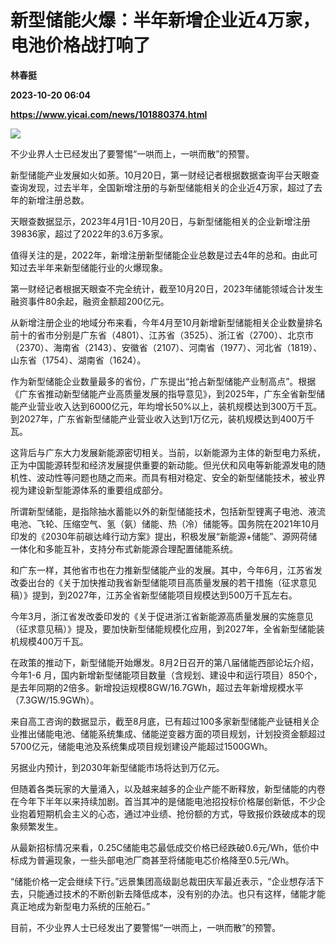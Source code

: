 # 新型储能火爆：半年新增企业近4万家，电池价格战打响了
**林春挺**

**2023-10-20 06:04**

**https://www.yicai.com/news/101880374.html**

![](https://imgcdn.yicai.com/uppics/slides/2023/10/3d282dae6948087254cf21fd79e557de.jpg)

不少业界人士已经发出了要警惕“一哄而上，一哄而散”的预警。

新型储能产业发展如火如荼。10月20日，第一财经记者根据数据查询平台天眼查查询发现，过去半年，全国新增注册的与新型储能相关的企业近4万家，超过了去年的新增注册总数。

天眼查数据显示，2023年4月1日-10月20日，与新型储能相关的企业新增注册39836家，超过了2022年的3.6万多家。

值得关注的是，2022年，新增注册新型储能企业总数是过去4年的总和。由此可知过去半年来新型储能行业的火爆现象。

第一财经记者根据天眼查不完全统计，截至10月20日，2023年储能领域合计发生融资事件80余起，融资金额超200亿元。

从新增注册企业的地域分布来看，今年4月至10月新增新型储能相关企业数量排名前十的省市分别是广东省（4801）、江苏省（3525）、浙江省（2700）、北京市（2370）、海南省（2143）、安徽省（2107）、河南省（1977）、河北省（1819）、山东省（1754）、湖南省（1624）。

作为新型储能企业数量最多的省份，广东提出“抢占新型储能产业制高点”。根据《广东省推动新型储能产业高质量发展的指导意见》，到2025年，广东全省新型储能产业营业收入达到6000亿元，年均增长50%以上，装机规模达到300万千瓦。到2027年，广东省新型储能产业营业收入达到1万亿元，装机规模达到400万千瓦。

这背后与广东大力发展新能源密切相关。当前，以新能源为主体的新型电力系统，正为中国能源转型和经济发展提供重要的新动能。但光伏和风电等新能源发电的随机性、波动性等问题也随之而来。而具有相对稳定、安全的新型储能技术，被业界视为建设新型能源体系的重要组成部分。

所谓新型储能，是指除抽水蓄能以外的新型储能技术，包括新型锂离子电池、液流电池、飞轮、压缩空气、氢（氨）储能、热（冷）储能等。国务院在2021年10月印发的《2030年前碳达峰行动方案》提出，积极发展“新能源+储能”、源网荷储一体化和多能互补，支持分布式新能源合理配置储能系统。

和广东一样，其他省市也在力推新型储能产业的发展。其中，今年6月，江苏省发改委出台的《关于加快推动我省新型储能项目高质量发展的若干措施（征求意见稿）》提到，到2027年，江苏全省新型储能项目规模达到500万千瓦左右。

今年3月，浙江省发改委印发的《关于促进浙江省新能源高质量发展的实施意见（征求意见稿）》提及，要加快新型储能规模化应用，到2027年，全省新型储能装机规模400万千瓦。

在政策的推动下，新型储能开始爆发。8月2日召开的第八届储能西部论坛介绍，今年1-6 月，国内新增新型储能项目数量（含规划、建设中和运行项目）850个，是去年同期的2倍多。新增投运规模8GW/16.7GWh，超过去年新增规模水平（7.3GW/15.9GWh）。

来自高工咨询的数据显示，截至8月底，已有超过100多家新型储能产业链相关企业推出储能电池、储能系统集成、储能逆变器方面的项目规划，计划投资金额超过5700亿元，储能电池及系统集成项目规划建设产能超过1500GWh。

另据业内预计，到2030年新型储能市场将达到万亿元。

但随着各类玩家的大量涌入，以及越来越多的企业产能不断释放，新型储能的内卷在今年下半年以来持续加剧。首当其冲的是储能电池招投标价格屡创新低，不少企业抱着短期机会主义的心态，通过冲业绩、抢份额的方式，导致报价跌破成本的现象频繁发生。

从最新招标情况来看，0.25C储能电芯最低成交价格已经跌破0.6元/Wh，低价中标成为普遍现象，一些头部电池厂商甚至将储能电芯价格降至0.5元/Wh。

“储能价格一定会继续下行。”远景集团高级副总裁田庆军最近表示，“企业想存活下去，只能通过技术的不断创新去降低成本，没有别的办法。也只有这样，储能才能真正地成为新型电力系统的压舱石。”

目前，不少业界人士已经发出了要警惕“一哄而上，一哄而散”的预警。